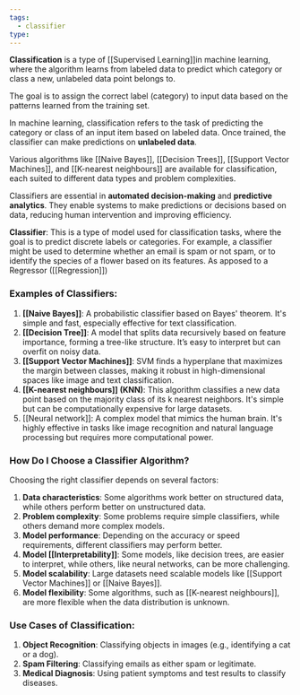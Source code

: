 ```yaml
---
tags:
  - classifier
type:
---
```

**Classification** is a type of [[Supervised Learning]]in machine learning, where the algorithm learns from labeled data to predict which category or class a new, unlabeled data point belongs to.

The goal is to assign the correct label (category) to input data based on the patterns learned from the training set.

In machine learning, classification refers to the task of predicting the category or class of an input item based on labeled data. Once trained, the classifier can make predictions on **unlabeled data**.

Various algorithms like [[Naive Bayes]], [[Decision Trees]], [[Support Vector Machines]], and [[K-nearest neighbours]] are available for classification, each suited to different data types and problem complexities. 

Classifiers are essential in **automated decision-making** and **predictive analytics**. They enable systems to make predictions or decisions based on data, reducing human intervention and improving efficiency.

**Classifier**: This is a type of model used for classification tasks, where the goal is to predict discrete labels or categories. For example, a classifier might be used to determine whether an email is spam or not spam, or to identify the species of a flower based on its features. As apposed to a Regressor ([[Regression]])

### Examples of Classifiers:

1. **[[Naive Bayes]]**: A probabilistic classifier based on Bayes' theorem. It's simple and fast, especially effective for text classification.
2. **[[Decision Tree]]**: A model that splits data recursively based on feature importance, forming a tree-like structure. It’s easy to interpret but can overfit on noisy data.
3. **[[Support Vector Machines]]**: SVM finds a hyperplane that maximizes the margin between classes, making it robust in high-dimensional spaces like image and text classification.
4. **[[K-nearest neighbours]] (KNN)**: This algorithm classifies a new data point based on the majority class of its k nearest neighbors. It's simple but can be computationally expensive for large datasets.
5. [[Neural network]]: A complex model that mimics the human brain. It's highly effective in tasks like image recognition and natural language processing but requires more computational power.

### How Do I Choose a Classifier Algorithm?

Choosing the right classifier depends on several factors:
1. **Data characteristics**: Some algorithms work better on structured data, while others perform better on unstructured data.
2. **Problem complexity**: Some problems require simple classifiers, while others demand more complex models.
3. **Model performance**: Depending on the accuracy or speed requirements, different classifiers may perform better.
4. **Model [[Interpretability]]**: Some models, like decision trees, are easier to interpret, while others, like neural networks, can be more challenging.
5. **Model scalability**: Large datasets need scalable models like [[Support Vector Machines]] or [[Naive Bayes]].
6. **Model flexibility**: Some algorithms, such as [[K-nearest neighbours]], are more flexible when the data distribution is unknown.

### Use Cases of Classification:

1. **Object Recognition**: Classifying objects in images (e.g., identifying a cat or a dog).
2. **Spam Filtering**: Classifying emails as either spam or legitimate.
3. **Medical Diagnosis**: Using patient symptoms and test results to classify diseases.